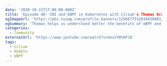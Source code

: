 ```yaml
---
date: '2020-10-21T17:00:00.000Z'
title: 'Episode 40- CNI and EBPF in Kubernetes with Cilium's Thomas Graf'
ogImageUrl: 'https://pbs.twimg.com/profile_banners/1256677532834938883/1588450683/'
ogSummary: 'Thomas helps us understand better the benefits of eBPF and the open source projects Cilium along with Hubble'
categories:
  - Community
externalUrl: 'https://www.youtube.com/watch?v=XezvY056PJQ'
tags:
  - Cilium
  - Hubble
  - eBPF
---
```

